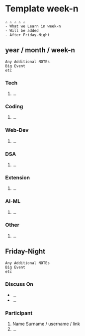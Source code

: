 # Template week-n

```
⚠️ ⚠️ ⚠️ ⚠️ ⚠️
- What we Learn in week-n
- Will be added
- After Friday-Night
```

## year / month / week-n

```
Any Additional NOTEs
Big Event
etc
```

### Tech

1. ...

### Coding

1. ...

### Web-Dev

1. ...

### DSA

1. ...

### Extension

1. ...

### AI-ML

1. ...

### Other

1. ...

## Friday-Night

```
Any Additional NOTEs
Big Event
etc
```

### Discuss On

* ...
* ...

### Participant

1. Name Surname / username / link
2. ...
